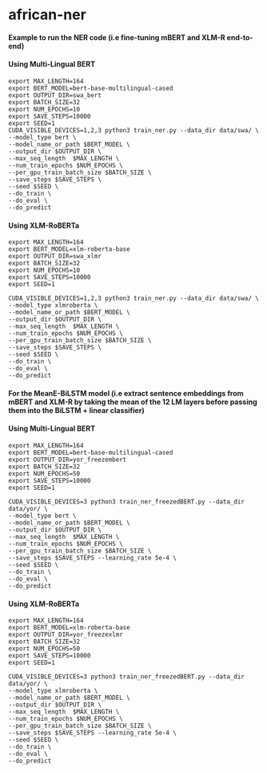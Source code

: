 # african-ner

#### Example to run the NER code (i.e fine-tuning mBERT and XLM-R end-to-end)
#### Using Multi-Lingual BERT

```
export MAX_LENGTH=164
export BERT_MODEL=bert-base-multilingual-cased
export OUTPUT_DIR=swa_bert
export BATCH_SIZE=32
export NUM_EPOCHS=10
export SAVE_STEPS=10000
export SEED=1
CUDA_VISIBLE_DEVICES=1,2,3 python3 train_ner.py --data_dir data/swa/ \
--model_type bert \
--model_name_or_path $BERT_MODEL \
--output_dir $OUTPUT_DIR \
--max_seq_length  $MAX_LENGTH \
--num_train_epochs $NUM_EPOCHS \
--per_gpu_train_batch_size $BATCH_SIZE \
--save_steps $SAVE_STEPS \
--seed $SEED \
--do_train \
--do_eval \
--do_predict
```

#### Using XLM-RoBERTa
```
export MAX_LENGTH=164
export BERT_MODEL=xlm-roberta-base
export OUTPUT_DIR=swa_xlmr
export BATCH_SIZE=32
export NUM_EPOCHS=10
export SAVE_STEPS=10000
export SEED=1

CUDA_VISIBLE_DEVICES=1,2,3 python3 train_ner.py --data_dir data/swa/ \
--model_type xlmroberta \
--model_name_or_path $BERT_MODEL \
--output_dir $OUTPUT_DIR \
--max_seq_length  $MAX_LENGTH \
--num_train_epochs $NUM_EPOCHS \
--per_gpu_train_batch_size $BATCH_SIZE \
--save_steps $SAVE_STEPS \
--seed $SEED \
--do_train \
--do_eval \
--do_predict
```

#### For the MeanE-BiLSTM model (i.e extract sentence embeddings from mBERT and XLM-R by taking the mean of the 12 LM layers before passing them into the BiLSTM + linear classifier)
#### Using Multi-Lingual BERT

```
export MAX_LENGTH=164
export BERT_MODEL=bert-base-multilingual-cased
export OUTPUT_DIR=yor_freezembert
export BATCH_SIZE=32
export NUM_EPOCHS=50
export SAVE_STEPS=10000
export SEED=1

CUDA_VISIBLE_DEVICES=3 python3 train_ner_freezedBERT.py --data_dir data/yor/ \
--model_type bert \
--model_name_or_path $BERT_MODEL \
--output_dir $OUTPUT_DIR \
--max_seq_length  $MAX_LENGTH \
--num_train_epochs $NUM_EPOCHS \
--per_gpu_train_batch_size $BATCH_SIZE \
--save_steps $SAVE_STEPS --learning_rate 5e-4 \
--seed $SEED \
--do_train \
--do_eval \
--do_predict
```


#### Using XLM-RoBERTa

```
export MAX_LENGTH=164
export BERT_MODEL=xlm-roberta-base
export OUTPUT_DIR=yor_freezexlmr
export BATCH_SIZE=32
export NUM_EPOCHS=50
export SAVE_STEPS=10000
export SEED=1

CUDA_VISIBLE_DEVICES=3 python3 train_ner_freezedBERT.py --data_dir data/yor/ \
--model_type xlmroberta \
--model_name_or_path $BERT_MODEL \
--output_dir $OUTPUT_DIR \
--max_seq_length  $MAX_LENGTH \
--num_train_epochs $NUM_EPOCHS \
--per_gpu_train_batch_size $BATCH_SIZE \
--save_steps $SAVE_STEPS --learning_rate 5e-4 \
--seed $SEED \
--do_train \
--do_eval \
--do_predict
```

